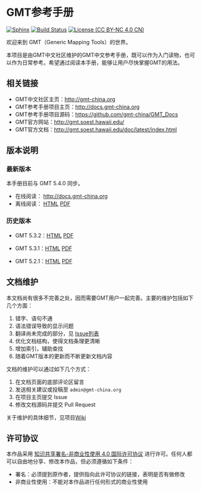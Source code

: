 # GMT参考手册

[![Sphinx](https://img.shields.io/badge/Powered%20by-Sphinx-orange.svg)](http://www.sphinx-doc.org/)
[![Build Status](https://travis-ci.org/gmt-china/GMT_docs.svg?branch=master)](https://travis-ci.org/gmt-china/GMT_docs)
[![License (CC BY-NC 4.0 CN)](https://img.shields.io/badge/license-CC%20BY--NC%204.0-red.svg)](http://creativecommons.org/licenses/by-nc/4.0/)

欢迎来到 GMT（Generic Mapping Tools）的世界。

本项目是由GMT中文社区维护的GMT中文参考手册，既可以作为入门读物，也可以作为日常参考。希望通过阅读本手册，能够让用户尽快掌握GMT的用法。

## 相关链接

- GMT中文社区主页：http://gmt-china.org
- GMT参考手册项目主页：http://docs.gmt-china.org
- GMT参考手册项目源码：https://github.com/gmt-china/GMT_Docs
- GMT官方网站：http://gmt.soest.hawaii.edu/
- GMT官方文档：http://gmt.soest.hawaii.edu/doc/latest/index.html

## 版本说明

### 最新版本

本手册目前与 GMT 5.4.0 同步。

- 在线阅读： http://docs.gmt-china.org
- 离线阅读： [HTML](http://docs.gmt-china.org/GMT_docs.zip) [PDF](http://docs.gmt-china.org/GMT_docs.pdf)

### 历史版本

- GMT 5.3.2：[HTML](https://github.com/gmt-china/GMT_docs/releases/download/v5.3.2/GMT_docs-v5.3.2-HTML.zip) [PDF](https://github.com/gmt-china/GMT_docs/releases/download/v5.3.2/GMT_docs-v5.3.2.pdf)

- GMT 5.3.1：[HTML](https://github.com/gmt-china/GMT_docs/releases/download/v5.3.1/GMT_docs-v5.3.1-HTML.zip) [PDF](https://github.com/gmt-china/GMT_docs/releases/download/v5.3.1/GMT_docs-v5.3.1.pdf)

- GMT 5.2.1：[HTML](https://github.com/gmt-china/GMT_docs/releases/download/v5.2.1/GMT_docs-v5.2.1-HTML.zip) [PDF](https://github.com/gmt-china/GMT_docs/releases/download/v5.2.1/GMT_docs-v5.2.1.pdf)

## 文档维护

本文档尚有很多不完善之处，因而需要GMT用户一起完善。主要的维护包括如下几个方面：

1. 错字、语句不通
2. 语法错误导致的显示问题
3. 翻译尚未完成的部分，见 [Issue列表](https://github.com/gmt-china/GMT_docs/issues)
4. 优化文档结构，使得文档条理更清晰
5. 增加索引，辅助查找
6. 随着GMT版本的更新而不断更新文档内容

文档的维护可以通过如下几个方式：

1. 在文档页面的底部评论区留言
2. 发送相关建议或投稿至 `admin@gmt-china.org`
3. 在项目主页提交 Issue
4. 修改文档源码并提交 Pull Request

关于维护的具体细节，见项目[Wiki](https://github.com/gmt-china/GMT_Docs/wiki)

## 许可协议

本作品采用 [知识共享署名-非商业性使用 4.0 国际许可协议](http://creativecommons.org/licenses/by-nc/4.0/) 进行许可。任何人都可以自由地分享、修改本作品，但必须遵循如下条件：

- 署名：必须提到原作者，提供指向此许可协议的链接，表明是否有做修改
- 非商业性使用：不能对本作品进行任何形式的商业性使用
